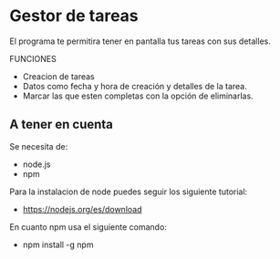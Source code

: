 # Gestor de tareas

El programa te permitira tener en pantalla tus tareas con sus detalles.

FUNCIONES
- Creacion de tareas
- Datos como fecha y hora de creación y detalles de la tarea.
- Marcar las que esten completas con la opción de eliminarlas.

## A tener en cuenta

Se necesita de:
- node.js
- npm

Para la instalacion de node puedes seguir los siguiente tutorial:
- https://nodejs.org/es/download

En cuanto npm usa el siguiente comando:
- npm install -g npm
